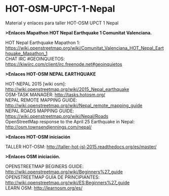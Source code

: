 # HOT-OSM-UPCT-1-Nepal
Material y enlaces para taller HOT-OSM UPCT 1 Nepal

<b> >Enlaces Mapathon HOT Nepal Earthquake 1 Comunitat Valenciana. </b> <br>

HOT Nepal Earthquake Mapathon 1: https://wiki.openstreetmap.org/wiki/Comunitat_Valenciana_HOT_Nepal_Earthquake_Mapathon_1 <br>
CHAT IRC #GEOINQUIETOS: https://kiwiirc.com/client/irc.freenode.net#geoinquietos <br>

<b> >Enlaces HOT-OSM NEPAL EARTHQUAKE </b><br>

HOT-NEPAL 2015 [wiki osm]: http://wiki.openstreetmap.org/wiki/2015_Nepal_earthquake <br>
OSM-TASK MANAGER: http://tasks.hotosm.org/ <br>
NEPAL REMOTE MAPPING GUIDE: http://wiki.openstreetmap.org/wiki/Nepal_remote_mapping_guide <br>
NEPAL ROADS MAPPING GUIDE: https://wiki.openstreetmap.org/wiki/Nepal/Roads <br>
OpenStreetMap response to the April 25 Earthquake in Nepal: http://osm.townsendjennings.com/nepal/ <br>

<b> >Enlaces HOT-OSM iniciación </b> <br>

TALLER HOT-OSM: http://taller-hot-jsl-2015.readthedocs.org/es/master/ <br>

<b> >Enlaces OSM iniciación. </b> <br>

OPENSTREETMAP BEGINERS GUIDE: http://wiki.openstreetmap.org/wiki/Beginners%27_guide <br>
OPENSTREETMAP GUÍA DE PRINCIPIANTES: http://wiki.openstreetmap.org/wiki/ES:Beginners%27_guide <br>
LEARN OSM: http://learnosm.org/es/ <br>
